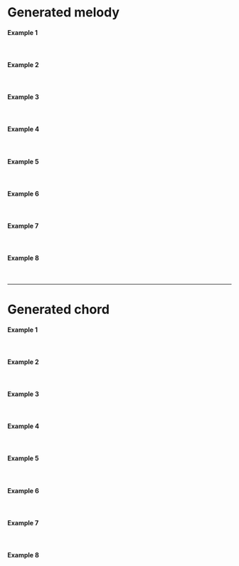 
# Generated melody

#### Example 1
<div>
<midi-visualizer type="piano-roll" id="mainVisualizer" src="https://tayjsl97.github.io/demos/tmm_music/m0.mid"></midi-visualizer>
<midi-player src="https://tayjsl97.github.io/demos/tmm_music/m0.mid" sound-font visualizer="#mainVisualizer" id="mainPlayer">
</midi-player>
</div>
<br>

#### Example 2

<div>
<midi-visualizer type="piano-roll" id="mainVisualizer1" src="https://tayjsl97.github.io/demos/tmm_music/m1.mid"></midi-visualizer>
<midi-player src="https://tayjsl97.github.io/demos/tmm_music/m1.mid" sound-font visualizer="#mainVisualizer1" id="mainPlayer">
</midi-player>
</div>
<br>



#### Example 3

<div>
<midi-visualizer type="piano-roll" id="mainVisualizer2" src="https://tayjsl97.github.io/demos/tmm_music/m2.mid"></midi-visualizer>
<midi-player src="https://tayjsl97.github.io/demos/tmm_music/m2.mid" sound-font visualizer="#mainVisualizer2" id="mainPlayer">
</midi-player>
</div>
<br>


#### Example 4

<div>
<midi-visualizer type="piano-roll" id="mainVisualizer3" src="https://tayjsl97.github.io/demos/tmm_music/m3.mid"></midi-visualizer>
<midi-player src="https://tayjsl97.github.io/demos/tmm_music/m3.mid" sound-font visualizer="#mainVisualizer3" id="mainPlayer">
</midi-player>
</div>
<br>


#### Example 5

<div>
<midi-visualizer type="piano-roll" id="mainVisualizer4" src="https://tayjsl97.github.io/demos/tmm_music/m4.mid"></midi-visualizer>
<midi-player src="https://tayjsl97.github.io/demos/tmm_music/m4.mid" sound-font visualizer="#mainVisualizer4" id="mainPlayer">
</midi-player>
</div>
<br>


#### Example 6

<div>
<midi-visualizer type="piano-roll" id="mainVisualizer5" src="https://tayjsl97.github.io/demos/tmm_music/m5.mid"></midi-visualizer>
<midi-player src="https://tayjsl97.github.io/demos/tmm_music/m5.mid" sound-font visualizer="#mainVisualizer5" id="mainPlayer">
</midi-player>
</div>
<br>


#### Example 7

<div>
<midi-visualizer type="piano-roll" id="mainVisualizer6" src="https://tayjsl97.github.io/demos/tmm_music/m6.mid"></midi-visualizer>
<midi-player src="https://tayjsl97.github.io/demos/tmm_music/m6.mid" sound-font visualizer="#mainVisualizer6" id="mainPlayer">
</midi-player>
</div>
<br>


#### Example 8

<div>
<midi-visualizer type="piano-roll" id="mainVisualizer7" src="https://tayjsl97.github.io/demos/tmm_music/m7.mid"></midi-visualizer>
<midi-player src="https://tayjsl97.github.io/demos/tmm_music/m7.mid" sound-font visualizer="#mainVisualizer7" id="mainPlayer">
</midi-player>
</div>
<br>


---


# Generated chord


#### Example 1

<div>
<midi-visualizer type="piano-roll" id="mainVisualizer8" src="https://tayjsl97.github.io/demos/tmm_music/c0.mid"></midi-visualizer>
<midi-player src="https://tayjsl97.github.io/demos/tmm_music/c0.mid" sound-font visualizer="#mainVisualizer8" id="mainPlayer">
</midi-player>
</div>
<br>


#### Example 2

<div>
<midi-visualizer type="piano-roll" id="mainVisualizer9" src="https://tayjsl97.github.io/demos/tmm_music/c1.mid"></midi-visualizer>
<midi-player src="https://tayjsl97.github.io/demos/tmm_music/c1.mid" sound-font visualizer="#mainVisualizer9" id="mainPlayer">
</midi-player>
</div>
<br>


#### Example 3

<div>
<midi-visualizer type="piano-roll" id="mainVisualizer10" src="https://tayjsl97.github.io/demos/tmm_music/c2.mid"></midi-visualizer>
<midi-player src="https://tayjsl97.github.io/demos/tmm_music/c2.mid" sound-font visualizer="#mainVisualizer10" id="mainPlayer">
</midi-player>
</div>
<br>


#### Example 4

<div>
<midi-visualizer type="piano-roll" id="mainVisualizer11" src="https://tayjsl97.github.io/demos/tmm_music/c3.mid"></midi-visualizer>
<midi-player src="https://tayjsl97.github.io/demos/tmm_music/c3.mid" sound-font visualizer="#mainVisualizer11" id="mainPlayer">
</midi-player>
</div>
<br>


#### Example 5

<div>
<midi-visualizer type="piano-roll" id="mainVisualizer12" src="https://tayjsl97.github.io/demos/tmm_music/c4.mid"></midi-visualizer>
<midi-player src="https://tayjsl97.github.io/demos/tmm_music/c4.mid" sound-font visualizer="#mainVisualizer12" id="mainPlayer">
</midi-player>
</div>
<br>


#### Example 6

<div>
<midi-visualizer type="piano-roll" id="mainVisualizer13" src="https://tayjsl97.github.io/demos/tmm_music/c5.mid"></midi-visualizer>
<midi-player src="https://tayjsl97.github.io/demos/tmm_music/c5.mid" sound-font visualizer="#mainVisualizer13" id="mainPlayer">
</midi-player>
</div>
<br>


#### Example 7

<div>
<midi-visualizer type="piano-roll" id="mainVisualizer14" src="https://tayjsl97.github.io/demos/tmm_music/c6.mid"></midi-visualizer>
<midi-player src="https://tayjsl97.github.io/demos/tmm_music/c6.mid" sound-font visualizer="#mainVisualizer14" id="mainPlayer">
</midi-player>
</div>
<br>


#### Example 8

<div>
<midi-visualizer type="piano-roll" id="mainVisualizer15" src="https://tayjsl97.github.io/demos/tmm_music/c7.mid"></midi-visualizer>
<midi-player src="https://tayjsl97.github.io/demos/tmm_music/c7.mid" sound-font visualizer="#mainVisualizer15" id="mainPlayer">
</midi-player>
</div>
<br>

[//]: # (<div>)

[//]: # (<midi-visualizer)

[//]: # (  type="piano-roll")

[//]: # (  src="https://cdn.jsdelivr.net/gh/cifkao/html-midi-player@2b12128/twinkle_twinkle.mid">)

[//]: # (</midi-visualizer>)

[//]: # (<midi-visualizer)

[//]: # (  type="staff")

[//]: # (  src="https://cdn.jsdelivr.net/gh/cifkao/html-midi-player@2b12128/twinkle_twinkle.mid">)

[//]: # (</midi-visualizer>)

[//]: # (<midi-player)

[//]: # (  src="https://cdn.jsdelivr.net/gh/cifkao/html-midi-player@2b12128/twinkle_twinkle.mid")

[//]: # (  sound-font visualizer="#myVisualizer">)

[//]: # (</midi-player>)

[//]: # (</div>)


